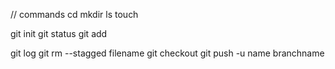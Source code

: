 // commands
cd 
mkdir
ls
touch


git init
git status
git add <file name>

git log
git rm --stagged filename
git checkout
git push -u name branchname